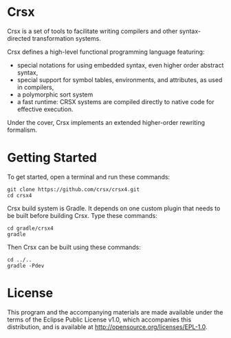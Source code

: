 Crsx
====
Crsx is a set of tools to facilitate writing compilers and other syntax-directed transformation systems. 

Crsx defines a high-level functional programming language featuring:

* special notations for using embedded syntax, even higher order abstract syntax,
* special support for symbol tables, environments, and attributes, as used in compilers,
* a polymorphic sort system  
* a fast runtime: CRSX systems are compiled directly to native code for effective execution.

Under the cover, Crsx implements an extended higher-order rewriting formalism.

Getting Started
===============

To get started, open a terminal and run these commands:

    git clone https://github.com/crsx/crsx4.git
    cd crsx4 
    
Crsx build system is Gradle. It depends on one custom plugin that needs to be built before building Crsx. Type these commands:

    cd gradle/crsx4
    gradle

Then Crsx can be built using these commands:

    cd ../..
    gradle -Pdev

License
=======

This program and the accompanying materials are made available under the terms of the Eclipse Public License v1.0, 
which accompanies this distribution, and is available at http://opensource.org/licenses/EPL-1.0.
